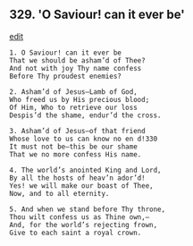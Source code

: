 
## 329.  'O Saviour! can it ever be'
[edit](https://docs.google.com/document/d/1%2DIar_W1N6PKgP5sI3dhLY4tkwuCO0lgW/edit?mode=html)



    1. O Saviour! can it ever be
    That we should be asham’d of Thee? 
    And not with joy Thy name confess 
    Before Thy proudest enemies?

    2. Asham’d of Jesus—Lamb of God,
    Who freed us by His precious blood; 
    Of Him, Who to retrieve our loss 
    Despis’d the shame, endur’d the cross.

    3. Asham’d of Jesus—of that friend 
    Whose love to us can know no en d!330
    It must not be—this be our shame 
    That we no more confess His name.

    4. The world’s anointed King and Lord,
    By all the hosts of heav’n ador’d!
    Yes! we will make our boast of Thee, 
    Now, and to all eternity.

    5. And when we stand before Thy throne, 
    Thou wilt confess us as Thine own,— 
    And, for the world’s rejecting frown, 
    Give to each saint a royal crown.
